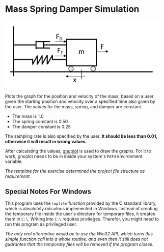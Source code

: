 # Mass Spring Damper Simulation

![Experiment setup, some mass is connected with a spring and a damper to a wall.](simulation-setup.png)

Plots the graph for the position and velocity of the mass, based on a user given the starting position and velocity over 
a specified time also given by the user. The values for the mass, spring, and damper are constant.

* The mass is 1.0
* The spring constant is 0.50
* The damper constant is 0.25

The sampling rate is also specified by the user. **It should be less than  0.01, 
otherwise it will result in wrong values.**

After calculating the values, [gnuplot](http://www.gnuplot.info/) is used to draw the graphs. For it to work, gnuplot 
needs to be in inside your system's `PATH` environment variable;

*The template for the exercise determined the project file structure as requirement.*

## Special Notes For Windows
This program uses the `tmpfile` function provided by the C standard library, which
is absolutely ridiculous implemented in Windows. Instead of creating the temporary file inside the user's directory for 
temporary files, it creates them in `C:\`. Writing into `C:\` requires privileges. Therefor, you might need to run this
program as privileged user.

*The only real alternative would be to use the Win32 API, which turns this simple function call into a whole routine, 
and even then it still does not guarantee that the temporary files will be removed if the program closes.*
